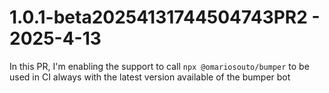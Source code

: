# 1.0.1-beta20254131744504743PR2 - 2025-4-13

In this PR, I'm enabling the support to call `npx @omariosouto/bumper` to be used in CI always with the latest version available of the bumper bot


